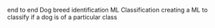 end to end Dog breed identification ML Classification 
creating a ML to classify if a dog is of a particular class 

